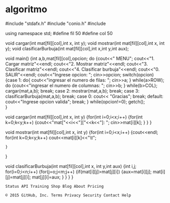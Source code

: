 # algoritmo
#include "stdafx.h"
#include "conio.h"
#include <iostream>

using namespace std;
#define fil 50
#define col 50

void cargar(int mat[fil][col],int x, int y);
void mostrar(int mat[fil][col],int x, int y);
void clasificarBurbuja(int mat[fil][col],int x,int y,int aux);

void main()
{int a,b,mat[fil][col],opcion;
do
{cout<<" MENU";
 cout<<"1. Cargar matriz"<<endl;
 cout<<"2. Mostrar matriz"<<endl;
 cout<<"3. Clasificar matriz"<<endl;
 cout<<"4. Clasificar burbuja"<<endl;
 cout<<"0. SALIR"<<endl;
 cout<<"Ingrese opcion: ";
 cin>>opcion;
 switch(opcion)
 {case 1: do{ cout<<"ingresar el numero de filas: ";
		  cin>>a;
		  } while(a>ROW);
          do {cout<<"ingresar el numero de columnas: ";
		  cin>>b;
		  } while(b>COL);
		  cargar(mat,a,b);
		  break;
  case 2: mostrar(mat,a,b);
	      break;
  case 3: clasificarBurbuja(mat,a,b);
	      break;
  case 0: cout<< "Gracias";
	      break;
  default: cout<<"Ingrese opcion valida";
		  break;
 } while(opcion!=0);
getch();	
}

void cargar(int mat[fil][col],int x, int y)
{for(int i=0;i<x;i++)
	{for(int k=0;k<y;k++)
		{cout<<"mat["<<i<<"]["<<k<<"]: ";
		cin>>mat[i][k];
		}
	}
}

void mostrar(int mat[fil][col],int x, int y)
{for(int i=0;i<x;i++)
	{cout<<endl;
	for(int k=0;k<y;k++)
		cout<<mat[i][k]<<"\t";
		
	}
}

void clasificarBurbuja(int mat[fil][col],int x, int y,int aux)
{int i,j;
  for(i=0;i<n;i++)
  {for(j=o;j<m;j++)
  {if(mat[i][j]>mat[j][i])
  {aux=mat[i][j];
  mat[i][j]=mat[j][i];
  mat[j][i]=aux;
  }
  }
  }
}

    Status API Training Shop Blog About Pricing 

    © 2015 GitHub, Inc. Terms Privacy Security Contact Help 
